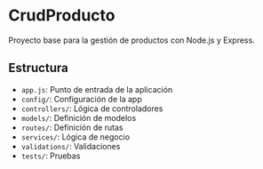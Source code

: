 # CrudProducto

Proyecto base para la gestión de productos con Node.js y Express.

## Estructura

- `app.js`: Punto de entrada de la aplicación
- `config/`: Configuración de la app
- `controllers/`: Lógica de controladores
- `models/`: Definición de modelos
- `routes/`: Definición de rutas
- `services/`: Lógica de negocio
- `validations/`: Validaciones
- `tests/`: Pruebas
